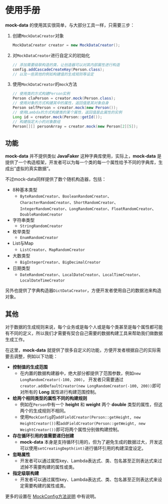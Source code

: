 # 使用手册

__mock-data__ 的使用其实很简单，与大部分工具一样，只需要三步：

1. 创建`MockDataCreator`对象

   ```java
   MockDataCreator creator = new MockDataCreator();
   ```

2. 对`MockDataCreator`进行自定义的初始化

   ```java
   // 添加需要级联构造的类，让创造器可以对其内部属性进行构造
   config.addCascadeCreateKey(Person.class);
   // 以及一些其他的例如构建值的生成规则等设定
   ```

3. 使用`MockDataCreator`的`mock`方法

   ```java
   // 使用类的方式构建Person实例
   Person claPerson = creator.mock(Person.class);
   // 使用对象的方式构建其中的属性，返回值是其对象自身
   Person selfPerson = creator.mock(new Person());
   // 使用Lambda的方式构建类的某个属性，返回值是此属性的实例
   Long id = creator.mock(Person::getId());
   // 构建指定大小的对象数组
   Person[][] personArray = creator.mock(new Person[2][5]);
   ```

## 功能

__mock-data__ 并不提供类似 __JavaFaker__ 这种字典库使用，实际上，__mock-data__ 是提供了一个构造框架，开发者可以为每一个类的每一个属性给予不同的字典库，生成出“虚拟的真实数据”。

不过mock-data同样提供了数个随机构造器，包括：

- 8种基本类型
  - `ByteRandomCreator`、`BooleanRandomCreator`、`CharacterRandomCreator`、`ShortRandomCreator`、`IntegerRandomCreator`、`LongRandomCreator`、`FloatRandomCreator`、`DoubleRandomCreator`
- 字符串类型
  - `StringRandomCreator`
- 枚举类型
  - `EnumRandomCreator`
- List与Map
  - `ListCreator`、`MapRandomCreator`
- 大数类型
  - `BigIntegerCreator`、`BigDecimalCreator`
- 日期类型
  - `DateRandomCreator`、`LocalDateCreator`、`LocalTimeCreator`、`LocalDateTimeCreator`

另外也提供了字典构造器`DictDataCreator`，方便开发者使用自己的数据池来构造对象。

## 其他

对于数据的生成规则来说，每个业务或是每个人或是每个类甚至是每个属性都可能有不同的定义，所以我们才需要有契合自己需要的数据构建工具来帮助我们做数据生成工作。

在这里，__mock-data__ 就提供了很多自定义的功能，方便开发者根据自己的实际需要去调整，例如以下功能：

- __控制值的生成范围__
  - 在内置的数据构建器中，绝大部分都提供了范围参数，例如`new LongRandomCreator(-100, 200)`，
    开发者只需要通过`creator.addDefaultCreator(new LongRandomCreator(-100, 200))`即可对所有的 __Long__ 属性进行构建范围控制。
- __给两个相同类型的属性不同的构建规则__
  - 例如在`Person`中有一个 __height__ 和 __weight__ 两个 __double__ 类型的属性，但这两个的生成规则不相同。
  - 使用`MockConfig`的`addFieldCreator(Person::getHeight, new HeightCreator())`和`addFieldCreator(Person::getWeight, new WeightCreator())`即可将两个属性分别做构建控制。
- __存在循环引用的值需要递归创建__
  - __mock-data__ 本身是支持循环引用的，但为了避免生成的数据过大，开发这可以使用`setCreatingDepth(int)`进行循环引用的构建深度设定。
- __忽略属性__
  - 开发者可以通过属性key、Lambda表达式、类、包名甚至正则表达式来过滤掉不需要构建的属性或类。
- __指定级联构建__
  - 开发者可以通过属性key、Lambda表达式、类、包名甚至正则表达式来设定需要构建的属性或类。

更多的设置在 [MockConfig方法说明](MockConfig.md) 中有说明。
